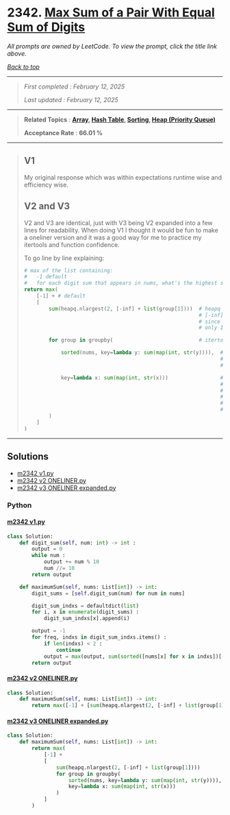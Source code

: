 # 2342. [Max Sum of a Pair With Equal Sum of Digits](<https://leetcode.com/problems/max-sum-of-a-pair-with-equal-sum-of-digits>)

*All prompts are owned by LeetCode. To view the prompt, click the title link above.*

*[Back to top](<../README.md>)*

------

> *First completed : February 12, 2025*
>
> *Last updated : February 12, 2025*

------

> **Related Topics** : **[Array](<by_topic/Array.md>), [Hash Table](<by_topic/Hash Table.md>), [Sorting](<by_topic/Sorting.md>), [Heap (Priority Queue)](<by_topic/Heap (Priority Queue).md>)**
>
> **Acceptance Rate** : **66.01 %**

------

> ## V1
> 
> My original response which was within expectations runtime wise and efficiency wise.
> 
> ## V2 and V3
> 
> V2 and V3 are identical, just with V3 being V2 expanded into a few lines for readability.
> When doing V1 I thought it would be fun to make a oneliner version and it was a good way
> for me to practice my itertools and function confidence.
> 
> To go line by line explaining:
> 
> ```python
> # max of the list containing:
> #   -1 default
> #   for each digit sum that appears in nums, what's the highest sum of those values
> return max(
>     [-1] + # default
>     [
>         sum(heapq.nlargest(2, [-inf] + list(group[1])))  # heapq nlargest = largest 2 values
>                                                          # [-inf] accounts for if a digit sum is unique
>                                                          # since nlargest(2, ...) will return 1 value if there's
>                                                          # only 1 value
> 
>         for group in groupby(                            # itertools.groupby(...)
> 
>             sorted(nums, key=lambda y: sum(map(int, str(y)))),  # groupby doesn't always work if the
>                                                                 # values aren't sorted in the intended
>                                                                 # use case order (order of digit sum)
> 
>             key=lambda x: sum(map(int, str(x)))                 # key for both: sum (int value of each digit)
>                                                                 # I found this to be much more efficient since
>                                                                 # it's an iternal method which I presume uses
>                                                                 # C instead of python. For a oneliner this was
>                                                                 # the best choice at least and saved me a
>                                                                 # few test cases of runtime.
>         )
>     ]
> )
> ```
> 

------

## Solutions

- [m2342 v1.py](<../my-submissions/m2342 v1.py>)
- [m2342 v2 ONELINER.py](<../my-submissions/m2342 v2 ONELINER.py>)
- [m2342 v3 ONELINER expanded.py](<../my-submissions/m2342 v3 ONELINER expanded.py>)
### Python
#### [m2342 v1.py](<../my-submissions/m2342 v1.py>)
```Python
class Solution:
    def digit_sum(self, num: int) -> int :
        output = 0
        while num :
            output += num % 10
            num //= 10
        return output

    def maximumSum(self, nums: List[int]) -> int:
        digit_sums = [self.digit_sum(num) for num in nums]

        digit_sum_indxs = defaultdict(list)
        for i, x in enumerate(digit_sums) :
            digit_sum_indxs[x].append(i)

        output = -1
        for freq, indxs in digit_sum_indxs.items() :
            if len(indxs) < 2 :
                continue
            output = max(output, sum(sorted([nums[x] for x in indxs])[-2:]))
        return output
```

#### [m2342 v2 ONELINER.py](<../my-submissions/m2342 v2 ONELINER.py>)
```Python
class Solution:
    def maximumSum(self, nums: List[int]) -> int:
        return max([-1] + [sum(heapq.nlargest(2, [-inf] + list(group[1]))) for group in groupby(sorted(nums, key=lambda y: sum(map(int, str(y)))), key=lambda x: sum(map(int, str(x))))])
```

#### [m2342 v3 ONELINER expanded.py](<../my-submissions/m2342 v3 ONELINER expanded.py>)
```Python
class Solution:
    def maximumSum(self, nums: List[int]) -> int:
        return max(
            [-1] + 
            [
                sum(heapq.nlargest(2, [-inf] + list(group[1]))) 
                for group in groupby(
                    sorted(nums, key=lambda y: sum(map(int, str(y)))),
                    key=lambda x: sum(map(int, str(x)))
                )
            ]
        )
```

